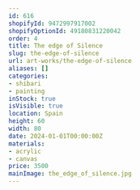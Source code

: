 ```yaml
---
id: 616
shopifyId: 9472997917002
shopifyOptionId: 49180831220042
order: 4
title: The edge of Silence
slug: the-edge-of-silence
url: art-works/the-edge-of-silence
aliases: []
categories:
- shibari
- painting
inStock: true
isVisible: true
location: Spain
height: 60
width: 80
date: 2024-01-01T00:00:00Z
materials:
- acrylic
- canvas
price: 3500
mainImage: the_edge_of_silence.jpg
---
```

